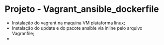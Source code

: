 # Projeto - Vagrant_ansible_dockerfile

* Instalação do vagrant na maquina VM plataforma linux;
* Instalação do update e do pacote ansible via inline pelo arquivo Vagranfile;
* 
